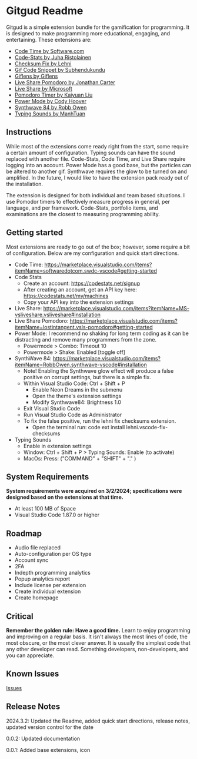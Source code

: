# Gitgud Readme
Gitgud is a simple extension bundle for the gamification for programming. It is designed to make programming more educational, engaging, and entertaining. These extensions are:
* [Code Time by Software.com](https://marketplace.visualstudio.com/items?itemName=softwaredotcom.swdc-vscode)
* [Code-Stats by Juha Ristolainen](https://marketplace.visualstudio.com/items?itemName=riussi.code-stats-vscode)
* [Checksum Fix by Lehni](https://marketplace.visualstudio.com/items?itemName=lehni.vscode-fix-checksums)
* [Gif Code Snippet by Subhendukundu](https://marketplace.visualstudio.com/items?itemName=subhendukundu.gif-code-snippet)
* [Giflens by Giflens](https://marketplace.visualstudio.com/items?itemName=giflens.giflens)
* [Live Share Pomodoro by Jonathan Carter](https://marketplace.visualstudio.com/items?itemName=lostintangent.vsls-pomodoro)
* [Live Share by Microsoft](https://marketplace.visualstudio.com/items?itemName=MS-vsliveshare.vsliveshare)
* [Pomodoro Timer by Kaiyuan Liu](https://marketplace.visualstudio.com/items?itemName=lkytal.pomodoro)
* [Power Mode by Cody Hoover](https://marketplace.visualstudio.com/items?itemName=hoovercj.vscode-power-mode)
* [Synthwave 84 by Robb Owen](https://marketplace.visualstudio.com/items?itemName=RobbOwen.synthwave-vscode)
* [Typing Sounds by ManhTuan](https://marketplace.visualstudio.com/items?itemName=MTuan.typing-sounds)

## Instructions
While most of the extensions come ready right from the start, some require a certain amount of configuration. Typing sounds can have the sound replaced with another file. Code-Stats, Code Time, and Live Share require logging into an account. Power Mode has a good base, but the particles can be altered to another gif. Synthwave requires the glow to be turned on and amplified. In the future, I would like to have the extension pack ready out of the installation.

The extension is designed for both individual and team based situations. I use Pomodor timers to effectively measure progress in general, per language, and per framework. Code-Stats, portfolio items, and examinations are the closest to measuring programming ability.

## Getting started
Most extensions are ready to go out of the box; however, some require a bit of configuration. Below are my configuration and quick start directions.
* Code Time: https://marketplace.visualstudio.com/items?itemName=softwaredotcom.swdc-vscode#getting-started
* Code Stats
  - Create an account: https://codestats.net/signup
  - After creating an account, get an API key here: https://codestats.net/my/machines
  - Copy your API key into the extension settings
* Live Share: https://marketplace.visualstudio.com/items?itemName=MS-vsliveshare.vsliveshare#installation
* Live Share Pomodoro: https://marketplace.visualstudio.com/items?itemName=lostintangent.vsls-pomodoro#getting-started
* Power Mode: I recommend no shaking for long term coding as it can be distracting and remove many programmers from the zone.
  - Powermode > Combo: Timeout 10
  - Powermode > Shake: Enabled [toggle off]
* SynthWave 84: https://marketplace.visualstudio.com/items?itemName=RobbOwen.synthwave-vscode#installation
  - Note! Enabling the Synthwave glow effect will produce a false positive on corrupt settings, but there is a simple fix.
  - Within Visual Studio Code: Ctrl + Shift + P
    - Enable Neon Dreams in the submenu
    - Open the theme's extension settings
    - Modify Synthwave84: Brightness 1.0
  - Exit Visual Studio Code
  - Run Visual Studio Code as Administrator
  - To fix the false positive, run the lehni fix checksums extension.
    - Open the terminal run: code ext install lehni.vscode-fix-checksums
* Typing Sounds
  - Enable in extension settings
  - Window: Ctrl + Shift + P > Typing Sounds: Enable (to activate)
  - MacOs: Press: ("COMMAND" + "SHIFT" + "." )

## System Requirements
**System requirements were acquired on 3/2/2024; specifications were designed based on the extensions at that time.**
* At least 100 MB of Space
* Visual Studio Code 1.87.0 or higher

## Roadmap
* Audio file replaced
* Auto-configuration per OS type
* Account sync
* 2FA
* Indepth programming analytics
* Popup analytics report
* Include license per extension
* Create individual extension
* Create homepage

## Critical
**Remember the golden rule: Have a good time.**
Learn to enjoy programming and improving on a regular basis. It isn't always the most lines of code, the most obscure, or the most clever answer. It is usually the simplest code that any other developer can read. Something developers, non-developers, and you can appreciate.

## Known Issues
[Issues](https://github.com/DrLonnieJonesPFMP/GitGud/issues)

## Release Notes
2024.3.2: Updated the Readme, added quick start directions, release notes, updated version control for the date

0.0.2: Updated documentation

0.0.1: Added base extensions, icon
